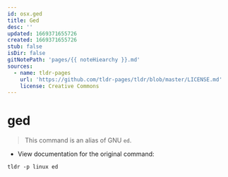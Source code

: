 ```yaml
---
id: osx.ged
title: Ged
desc: ''
updated: 1669371655726
created: 1669371655726
stub: false
isDir: false
gitNotePath: 'pages/{{ noteHiearchy }}.md'
sources:
  - name: tldr-pages
    url: 'https://github.com/tldr-pages/tldr/blob/master/LICENSE.md'
    license: Creative Commons
---
```

# ged

> This command is an alias of GNU `ed`.

- View documentation for the original command:

`tldr -p linux ed`

